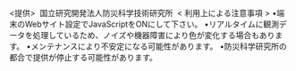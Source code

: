 <提供>
 国立研究開発法人防災科学技術研究所
 < 利用上による注意事項 >
•端末のWebサイト設定でJavaScriptをONにして下さい。
•リアルタイムに観測データを処理しているため、ノイズや機器障害により色が変化する場合もあります。
•メンテナンスにより不安定になる可能性があります。
•防災科学研究所の都合で提供が停止する可能性があります。

